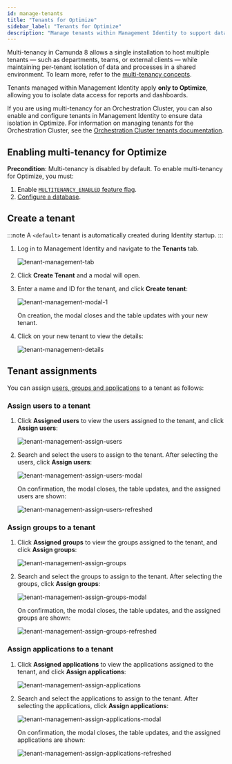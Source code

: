 ```yaml
---
id: manage-tenants
title: "Tenants for Optimize"
sidebar_label: "Tenants for Optimize"
description: "Manage tenants within Management Identity to support data isolation in Optimize."
---
```


Multi-tenancy in Camunda 8 allows a single installation to host multiple tenants — such as departments, teams, or external clients — while maintaining per-tenant isolation of data and processes in a shared environment. To learn more, refer to the [multi-tenancy concepts](/components/concepts/multi-tenancy.md).

Tenants managed within Management Identity apply **only to Optimize**, allowing you to isolate data access for reports and dashboards.

If you are using multi-tenancy for an Orchestration Cluster, you can also enable and configure tenants in Management Identity to ensure data isolation in Optimize. For information on managing tenants for the Orchestration Cluster, see the [Orchestration Cluster tenants documentation](/components/identity/tenant.md).

## Enabling multi-tenancy for Optimize

**Precondition**: Multi-tenancy is disabled by default. To enable multi-tenancy for Optimize, you must:

1. Enable [`MULTITENANCY_ENABLED` feature flag](/self-managed/components/management-identity/miscellaneous/configuration-variables.md#feature-flags).
2. [Configure a database](/self-managed/components/management-identity/miscellaneous/configuration-variables.md#database-configuration).

## Create a tenant

:::note
A `<default>` tenant is automatically created during Identity startup.
:::

1. Log in to Management Identity and navigate to the **Tenants** tab.

   ![tenant-management-tab](./img/tenant-management-tab.png)

2. Click **Create Tenant** and a modal will open.

3. Enter a name and ID for the tenant, and click **Create tenant**:

   ![tenant-management-modal-1](./img/tenant-management-modal-1.png)

   On creation, the modal closes and the table updates with your new tenant.

4. Click on your new tenant to view the details:

   ![tenant-management-details](./img/tenant-management-details.png)

## Tenant assignments

You can assign [users, groups and applications](./application-user-group-role-management/identity-application-user-group-role-management-overview.md) to a tenant as follows:

### Assign users to a tenant

1. Click **Assigned users** to view the users assigned to the tenant, and click **Assign users**:

   ![tenant-management-assign-users](./img/tenant-management-assign-users-tab.png)

1. Search and select the users to assign to the tenant. After selecting the users, click **Assign users**:

   ![tenant-management-assign-users-modal](./img/tenant-management-assign-users-modal.png)

   On confirmation, the modal closes, the table updates, and the assigned users are shown:

   ![tenant-management-assign-users-refreshed](./img/tenant-management-assign-users-refreshed.png)

### Assign groups to a tenant

1. Click **Assigned groups** to view the groups assigned to the tenant, and click **Assign groups**:

   ![tenant-management-assign-groups](./img/tenant-management-assign-groups-tab.png)

1. Search and select the groups to assign to the tenant. After selecting the groups, click **Assign groups**:

   ![tenant-management-assign-groups-modal](./img/tenant-management-assign-groups-modal.png)

   On confirmation, the modal closes, the table updates, and the assigned groups are shown:

   ![tenant-management-assign-groups-refreshed](./img/tenant-management-assign-groups-refreshed.png)

### Assign applications to a tenant

1. Click **Assigned applications** to view the applications assigned to the tenant, and click **Assign applications**:

   ![tenant-management-assign-applications](./img/tenant-management-assign-applications-tab.png)

1. Search and select the applications to assign to the tenant. After selecting the applications, click **Assign applications**:

   ![tenant-management-assign-applications-modal](./img/tenant-management-assign-applications-modal.png)

   On confirmation, the modal closes, the table updates, and the assigned applications are shown:

   ![tenant-management-assign-applications-refreshed](./img/tenant-management-assign-applications-refreshed.png)
